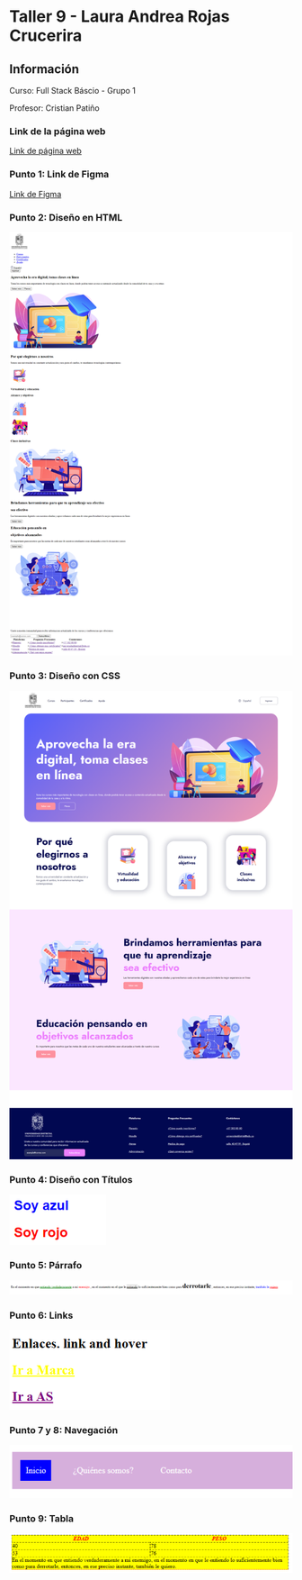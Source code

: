 <h1>Taller 9 - Laura Andrea Rojas Crucerira</h1>

<h2>Información</h2>
<p>Curso: Full Stack Báscio - Grupo 1</p>
<p>Profesor: Cristian Patiño </p>

<h3>Link de la página web</h3>
<a href="https://andrea-rc.github.io/taller-9-full-stack/">Link de página web</a>

<h3>Punto 1: Link de Figma</h3>
<a href="https://www.figma.com/file/cUEffecEUA4Hfvp8iXUIgv/Laura-Andrea-Rojas?type=design&node-id=0%3A1&mode=design&t=uUW8hogUnQPtfGnl-1">Link de Figma</a>

<h3>Punto 2: Diseño en HTML</h3>
<img src="./public/images/punto-2.png" alt="Punto 2">
<h3>Punto 3: Diseño con CSS</h3>
<img src="./public/images/punto-3.png" alt="Punto 3">
<h3>Punto 4: Diseño con Títulos</h3>
<img src="./public/images/punto-4.png" alt="Punto 4">
<h3>Punto 5: Párrafo</h3>
<img src="./public/images/punto-5.png" alt="Punto 5">
<h3>Punto 6: Links</h3>
<img src="./public/images/punto-6.png" alt="Punto 6">
<h3>Punto 7 y 8: Navegación</h3>
<img src="./public/images/punto-7-8.png" alt="Punto 7-8">
<h3>Punto 9: Tabla</h3>
<img src="./public/images/punto-9.png" alt="Punto 9">